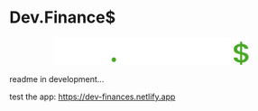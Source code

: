 # Dev.Finance$

<p align="center">
  <a href="">
    <img src="/assets/logo.svg">
  </a>
</p>


readme in development...

test the app: https://dev-finances.netlify.app
